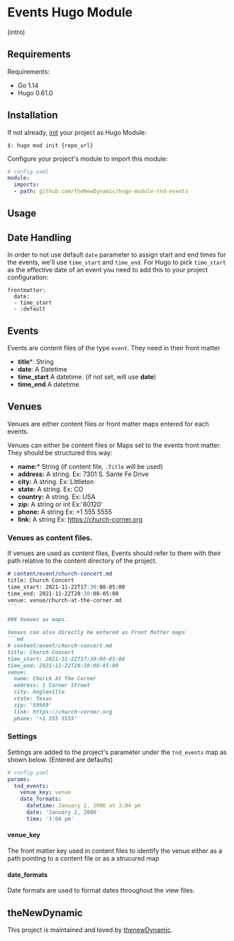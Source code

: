 # Events Hugo Module

(intro)

## Requirements

Requirements:
- Go 1.14
- Hugo 0.61.0


## Installation

If not already, [init](https://gohugo.io/hugo-modules/use-modules/#initialize-a-new-module) your project as Hugo Module:

```
$: hugo mod init {repo_url}
```

Configure your project's module to import this module:

```yaml
# config.yaml
module:
  imports:
  - path: github.com/theNewDynamic/hugo-module-tnd-events
```

## Usage

## Date Handling

In order to not use default `date` parameter to assign start and end times for the events, we'll use `time_start` and `time_end`. For Hugo to pick `time_start` as the effective date of an event you need to add this to your project configuration:

```
frontmatter:
  date:
  - time_start
  - :default
```

## Events

Events are content files of the type `event`. They need in their front matter
- __title__\*: String
- __date__: A Datetime
- __time_start__ A datetime. (if not set, will use __date__)
- __time_end__ A datetime.

## Venues
Venues are either content files or front matter maps entered for each events.

Venues can either be content files or Maps set to the events front matter. They should be structured this way:

- __name:__\* String (if content file, `.Title` will be used)
- __address:__ A string. Ex: 7301 S. Sante Fe Drive
- __city:__ A string. Ex: Littleton
- __state:__ A string. Ex: CO
- __country:__ A string. Ex: USA
- __zip:__ A string or int Ex:'80120'
- __phone:__ A string Ex: +1 555 5555
- __link:__ A string Ex: https://church-corner.org


### Venues as content files.
If venues are used as content files, Events should refer to them with their path relative to the content directory of the project.

```md
# content/event/church-concert.md
title: Church Concert
time_start: 2021-11-22T17:30:08-05:00
time_end: 2021-11-22T20:30:08-05:00
venue: venue/church-at-the-corner.md
``` 

### Venues as maps.

Venues can also directly be entered as Front Matter maps
```md
# content/event/church-concert.md
title: Church Concert
time_start: 2021-11-22T17:30:08-05:00
time_end: 2021-11-22T20:30:08-05:00
venue:
  name: Church At The Corner
  address: 1 Corner Street
  city: Angleville
  state: Texas
  zip: '89989'
  link: https://church-corner.org
  phone: '+1 555 5555'
```

### Settings

Settings are added to the project's parameter under the `tnd_events` map as shown below. (Entered are defaults)

```yaml
# config.yaml
params:
  tnd_events:
    venue_key: venue
    date_formats:
      datetime: January 2, 2006 at 3:04 pm
      date: 'January 2, 2006'
      time: '3:04 pm'
```

#### venue_key
The front matter key used in content files to identify the venue either as a path pointing to a content file
or as a strucured map

#### date_formats

Date formats are used to format dates throughout the view files.

## theNewDynamic

This project is maintained and loved by [thenewDynamic](https://www.thenewdynamic.com).
